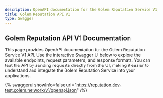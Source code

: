 ```yaml
---
description: OpenAPI documentation for the Golem Reputation Service V1, detailing endpoints, request parameters, and response formats.
title: Golem Reputation API V1
type: Swagger
---
```


## Golem Reputation API V1 Documentation

This page provides OpenAPI documentation for the Golem Reputation Service V1 API. Use the interactive Swagger UI below to explore the available endpoints, request parameters, and response formats. You can test the API by sending requests directly from the UI, making it easier to understand and integrate the Golem Reputation Service into your applications.

{% swaggerui showInfo=false url="https://reputation.dev-test.golem.network/v1/openapi.json" /%}
